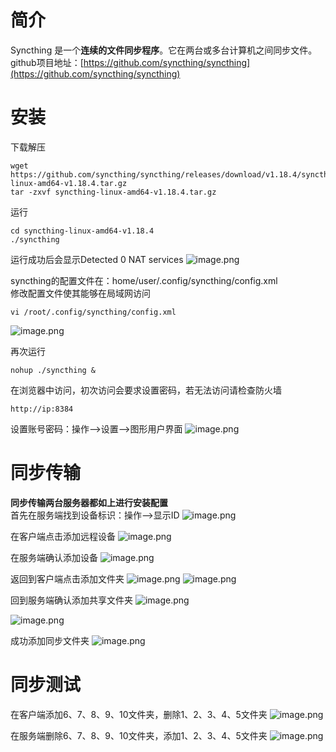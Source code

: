 
# 简介
Syncthing 是一个**连续的文件同步程序**。它在两台或多台计算机之间同步文件。<br />github项目地址：[https://github.com/syncthing/syncthing](https://github.com/syncthing/syncthing)


# 安装
下载解压
```
wget https://github.com/syncthing/syncthing/releases/download/v1.18.4/syncthing-linux-amd64-v1.18.4.tar.gz
tar -zxvf syncthing-linux-amd64-v1.18.4.tar.gz
```

运行
```
cd syncthing-linux-amd64-v1.18.4
./syncthing
```

运行成功后会显示Detected 0 NAT services
![image.png](_img/assets/1655794334656-192fb53a-934a-4232-a35f-7cb07a3b984f.png)

syncthing的配置文件在：home/user/.config/syncthing/config.xml<br />修改配置文件使其能够在局域网访问
```
vi /root/.config/syncthing/config.xml
```
![image.png](_img/assets/1655794346159-c3d20ffe-e872-41ad-ade0-68b59dd2d4f3.png)

再次运行
```
nohup ./syncthing &
```

在浏览器中访问，初次访问会要求设置密码，若无法访问请检查防火墙
```
http://ip:8384
```

设置账号密码：操作-->设置-->图形用户界面
![image.png](_img/assets/1655794358444-0b5aca6d-7b0a-4ee3-8436-b3ff2aed65ef.png)


# 同步传输
**同步传输两台服务器都如上进行安装配置**<br />首先在服务端找到设备标识：操作-->显示ID
![image.png](_img/assets/1655794371048-ee558743-f970-4302-a583-88e5f83bfbd4.png)

在客户端点击添加远程设备
![image.png](_img/assets/1655794377868-22aa3033-72d1-481c-9051-2c5b1eb76e27.png)

在服务端确认添加设备
![image.png](_img/assets/1655794386750-b8d1a018-4a53-4228-b508-2af858f7ff96.png)

返回到客户端点击添加文件夹
![image.png](_img/assets/1655794393064-4e611247-91fb-497f-9309-a0bc184c31be.png)
![image.png](_img/assets/1655794400873-45df1992-20f2-4873-bd46-1cdbc5b87732.png)

回到服务端确认添加共享文件夹
![image.png](_img/assets/1655794408704-d0ba71ce-8122-482f-8b7e-05b3e1e245f9.png)

![image.png](_img/assets/1655794413832-78d1285d-6d5b-4846-8d28-c8fb2dbfcf43.png)

成功添加同步文件夹
![image.png](_img/assets/1655794421844-462702c5-5b13-486a-b436-3412650efbb3.png)


# 同步测试
在客户端添加6、7、8、9、10文件夹，删除1、2、3、4、5文件夹
![image.png](_img/assets/1655794433159-f1fb8e8a-6a3a-4ba9-9b2e-13764b343aae.png)

在服务端删除6、7、8、9、10文件夹，添加1、2、3、4、5文件夹
![image.png](_img/assets/1655794443298-d23b9c74-b398-4976-ba09-979b2b0cf7c3.png)
